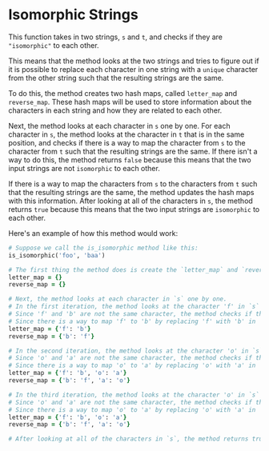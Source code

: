 # Isomorphic Strings

This function takes in two strings, `s` and `t`, and checks if they are `"isomorphic"` to each other.

This means that the method looks at the two strings and tries to figure out if it is possible to replace each character in one string with a `unique` character from the other string such that the resulting strings are the same.

To do this, the method creates two hash maps, called `letter_map` and `reverse_map`. These hash maps will be used to store information about the characters in each string and how they are related to each other.

Next, the method looks at each character in `s` one by one. For each character in `s`, the method looks at the character in `t` that is in the same position, and checks if there is a way to map the character from `s` to the character from `t` such that the resulting strings are the same. If there isn't a way to do this, the method returns `false` because this means that the two input strings are not `isomorphic` to each other.

If there is a way to map the characters from `s` to the characters from `t` such that the resulting strings are the same, the method updates the hash maps with this information. After looking at all of the characters in `s`, the method returns `true` because this means that the two input strings are `isomorphic` to each other.

Here's an example of how this method would work:

```ruby
# Suppose we call the is_isomorphic method like this:
is_isomorphic('foo', 'baa')

# The first thing the method does is create the `letter_map` and `reverse_map` hash maps:
letter_map = {}
reverse_map = {}

# Next, the method looks at each character in `s` one by one.
# In the first iteration, the method looks at the character 'f' in `s` and the character 'b' in `t`:
# Since 'f' and 'b' are not the same character, the method checks if there is a way to map 'f' to 'b' such that the resulting strings are the same.
# Since there is a way to map 'f' to 'b' by replacing 'f' with 'b' in 'foo', the method updates the hash maps with this information:
letter_map = {'f': 'b'}
reverse_map = {'b': 'f'}

# In the second iteration, the method looks at the character 'o' in `s` and the character 'a' in `t`:
# Since 'o' and 'a' are not the same character, the method checks if there is a way to map 'o' to 'a' such that the resulting strings are the same.
# Since there is a way to map 'o' to 'a' by replacing 'o' with 'a' in 'foo', the method updates the hash maps with this information:
letter_map = {'f': 'b', 'o': 'a'}
reverse_map = {'b': 'f', 'a': 'o'}

# In the third iteration, the method looks at the character 'o' in `s` and the character 'a' in `t`:
# Since 'o' and 'a' are not the same character, the method checks if there is a way to map 'o' to 'a' such that the resulting strings are the same.
# Since there is a way to map 'o' to 'a' by replacing 'o' with 'a' in 'foo', the method updates the hash maps with this information:
letter_map = {'f': 'b', 'o': 'a'}
reverse_map = {'b': 'f', 'a': 'o'}

# After looking at all of the characters in `s`, the method returns true because this means that the two input strings are isomorphic to each other.
```
